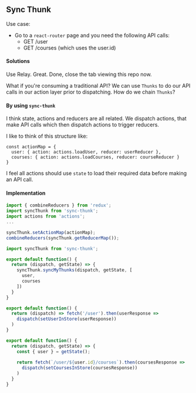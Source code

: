 ## Sync Thunk

Use case:

  * Go to a `react-router` page and you need the following API calls:
    *  GET /user
    *  GET /courses (which uses the user.id)


#### Solutions

Use Relay.  Great.  Done, close the tab viewing this repo now.

What if you're consuming a traditional API?  We can use `Thunks` to do our API calls in our action layer prior to dispatching.  How do we chain `Thunks`?

#### By using `sync-thunk`

I think state, actions and reducers are all related.  We dispatch actions, that make API calls which then dispatch actions to trigger reducers.

I like to think of this structure like:

```
const actionMap = {
  user: { action: actions.loadUser, reducer: userReducer },
  courses: { action: actions.loadCourses, reducer: courseReducer }
}
```

I feel all actions should use `state` to load their required data before making an API call.

#### Implementation


``` reducers/index.js
import { combineReducers } from 'redux';
import syncThunk from 'sync-thunk';
import actions from 'actions';
...

syncThunk.setActionMap(actionMap);
combineReducers(syncThunk.getReducerMap());
```

``` actions/pages/home.js
import syncThunk from 'sync-thunk';

export default function() {
  return (dispatch, getState) => {
    syncThunk.syncMyThunks(dispatch, getState, [
      user,
      courses
    ])
  }
}

```

``` actions/userAction.js
export default function() {
  return (dispatch) => fetch('/user').then(userResponse => 
    dispatch(setUserInStore(userResponse))
  )
}
```

``` actions/courseActions.js
export default function() {
  return (dispatch, getState) => {
    const { user } = getState();
    
    return fetch(`/user/${user.id}/courses`).then(coursesResponse => 
      dispatch(setCoursesInStore(coursesResponse))
    )
  }
}
```



